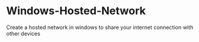# Windows-Hosted-Network
Create a hosted network in windows to share your internet connection with other devices

